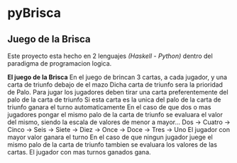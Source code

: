 # pyBrisca 
## Juego de la Brisca

Este proyecto esta hecho en 2 lenguajes *(Haskell - Python)* dentro del paradigma de programacion logica.

**El juego de la Brisca**
En el juego de brincan 3 cartas, a cada jugador, y una carta de triunfo debajo de el mazo
Dicha carta de triunfo sera la prioridad de Palo.
Para jugar los jugadores deben tirar una carta preferentemente del palo de la carta de triunfo
Si esta carta es la unica del palo de la carta de triunfo ganara el turno automaticamente
En el caso de que dos o mas jugadores pongar el mismo palo de la carta de triunfo se evaluara
el valor del mismo, siendo la escala de valores de menor a mayor...
Dos -> Cuatro -> Cinco -> Seis -> Siete -> Diez -> Once -> Doce -> Tres -> Uno
El jugador con mayor valor ganara el turno
En el caso de que ningun jugador juege el mismo palo de la carta de triunfo tambien se evaluara
los valores de las cartas.
El jugador con mas turnos ganados gana.